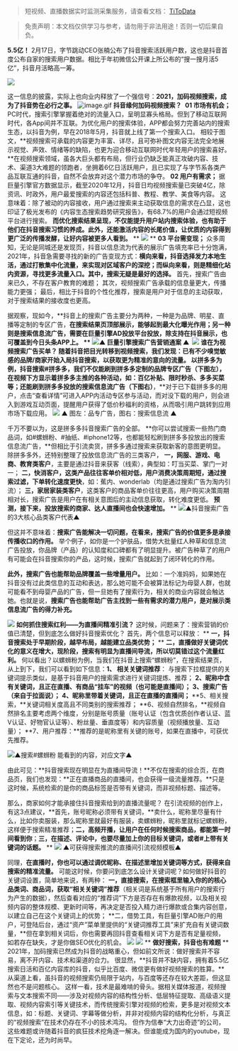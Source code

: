 > 短视频、直播数据实时监测采集服务，请查看文档： [TiToData](https://www.titodata.com?from=douyinarticle)

> 免责声明：本文档仅供学习与参考，请勿用于非法用途！否则一切后果自负。



**5.5亿！**
2月17日，字节跳动CEO张楠公布了抖音搜索活跃用户数，这也是抖音首度公布自家的搜索用户数据。相比于年初微信公开课上所公布的“搜一搜月活5亿”，抖音月活略高一筹。

![](https://cdn.nlark.com/yuque/0/2021/webp/97322/1615423791874-17d3bec5-5123-43bf-8143-23b07809d14f.webp#align=left&display=inline&height=405&margin=%5Bobject%20Object%5D&originHeight=388&originWidth=618&size=0&status=done&style=none&width=645)

这一信息的披露，实际上也向业内释放了一个强信号：**2021，加码视频搜索，成为了抖音势在必行之事。**
![image.gif](https://cdn.nlark.com/yuque/0/2021/gif/97322/1615423791976-cad4c887-c125-4253-a7fd-6a286edcc897.gif#align=left&display=inline&height=1&margin=%5Bobject%20Object%5D&name=image.gif&originHeight=1&originWidth=1&size=70&status=done&style=none&width=1)
**抖音缘何加码视频搜索？** 
**01 市场有机会；**
PC时代，搜索引擎掌握着绝对的流量入口，呈明显寡头格局。但到了移动互联网时代，各App间并不互联。为优化用户的搜索体验，APP都会努力完善站内的搜索生态，以抖音为例，早在2018年5月，抖音就上线了第一个搜索入口。 相较于图文，**视频搜索可承载的内容更为丰富、详尽，且可弥补图文内容无法完全地展示视觉、声效、情绪等的缺陷，也更为迎合移动互联网时代年轻用户的搜索喜好。**在视频搜索领域，虽各大巨头都有布局，但行业仍缺乏能真正攻破内容、技术、渠道3大难题的领跑者，坐拥着6亿日活跃用户，且已实现了与字节系各类产品互联互通的抖音，自然不会放弃对这个潜力市场的争夺。
**02 用户有需求；**
据巨量引擎官方数据显示，截至2020年12月，抖音日均视频搜索量已突破4亿，除资讯、时政外，用户最爱搜索的内容还包括科普、教程、教学、美食等内容。 这意味着：除了被动的内容接收，用户通过搜索来主动获取信息的需求在凸显，这也印证了极光发布的《内容生态搜索趋势研究报告》，有68.7%的用户会通过短视频平台进行搜索。
**而优化搜索结果呈现，不仅能提升用户站内搜索体验，也有助于他们在抖音搜索习惯的养成。此外，还能激活内容的长尾价值，让优质的内容得到更广泛的传播发酵，让好内容被更多人看到。**
**
![](https://cdn.nlark.com/yuque/0/2021/webp/97322/1615423791938-7307b192-bef2-4d4a-8ada-1e8d72f9ab6e.webp#align=left&display=inline&height=314&margin=%5Bobject%20Object%5D&originHeight=343&originWidth=704&size=0&status=done&style=none&width=645)
**
**03 平台需变现；**
众多周知，无论是同城还是发现页，抖音以信息流为代表的展示广告填充率已十分饱满，2021年，抖音急需要寻找的新的广告变现方式：**横向来看，抖音选择发力本地生活，通过打散集中化流量，来实现对区域客户的深挖；而纵向来看，则是精细化站内资源，寻找更多流量入口。其中，搜索无疑是最好的选择。**
首先，搜索广告由来已久，不存在客户教育的难题；
其次，视频搜索广告承载的信息量更大，传播能力更强；
最后，相比于抖音的个性化推荐，搜索是用户对于信息的主动获取，对于搜索结果的接收度也更高。

据观察，现如今，**抖音上的搜索广告主要分为两种，一种是为品牌、明星、直播等定制的专区广告，**在搜索结果页顶部展示，能够起到最大化曝光作用；**另一种则是搜索信息流广告，需要在巨量引擎AD投放平台投放，除支持在抖音展示，也可覆盖到今日头条APP上。**
**
![](https://cdn.nlark.com/yuque/0/2021/webp/97322/1615423791921-de25afbf-0b74-49a2-be10-ef7c44f1d0ec.webp#align=left&display=inline&height=272&margin=%5Bobject%20Object%5D&originHeight=455&originWidth=1080&size=0&status=done&style=none&width=645)▲ 巨量引擎搜索广告营销通案 ▲ 
![](https://cdn.nlark.com/yuque/0/2021/webp/97322/1615423791895-18e1e5b2-ba58-48cd-b9b8-04141cd89a13.webp#align=left&display=inline&height=34&margin=%5Bobject%20Object%5D&originHeight=134&originWidth=560&size=0&status=done&style=none&width=140)
**谁在为视频搜索广告买单？**
随着抖音把目光转移到视频搜索，我们发现：**已有不少嗅觉敏感的品牌/商家开始入局抖音搜索，以获取更为精准的意向的流量。** 以拼多多为例，抖音搜索#拼多多，**我们不仅能刷到拼多多定制的品牌专区广告**（下图左），在视频下方显示着拼多多主推的各种活动，如：百亿补贴、限时秒杀、多多买菜等；**还能刷到拼多多投放的搜索信息流广告**（下图右）**，**对于已下载拼多多的用户，点击“查看详情”可进入APP内活动专区参与活动，而对没下载的用户，则会进入到游戏互动页面，提醒用户获得了低价秒福利的资格，从而吸引用户跳转到应用市场下载应用。
![](https://cdn.nlark.com/yuque/0/2021/webp/97322/1615423791916-9d07a01f-15d0-4843-86ab-2a741cf3270a.webp#align=left&display=inline&height=669&margin=%5Bobject%20Object%5D&originHeight=1121&originWidth=1080&size=0&status=done&style=none&width=645)
▲ 图左：品专广告，图右：搜索信息流 ▲ 

千万不要以为，这是拼多多抖音搜索广告的全部。
**你可以尝试搜索一些热门商品词，如#螺蛳粉、#抽纸、#iphone12等，也都能轻松刷到拼多多投放出的搜索信息流广告，**但相比于引流卖货，拼多多通过搜索来获取新客的意图更明显。
除拼多多外，还特别整理了投放信息流广告的三类客户，
**一，网服、游戏、电商、教育类客户**，主要是通过抖音来获客（线索），典型如：叮当买菜、掌门一对一；
**二，快消客户，这类产品往往客单价相对低，用户消费决策周期短，通过搜索过滤，下单转化速度更快**，如：蕉内、wonderlab（均是通过搜索广告为淘内引流）；
**三，家居家装类客户**，这类客户的商品客单价往往更高，用户购买决策周期相对长，搜索广告是用户在有相关意图后的主动信息获取，转化难度更低。
**预测，接下来，投放搜索的商家、达人直播间也会快速增加。**
**
![](https://cdn.nlark.com/yuque/0/2021/webp/97322/1615423791932-6f9427a1-b767-40ff-8c65-a96f64421818.webp#align=left&display=inline&height=444&margin=%5Bobject%20Object%5D&originHeight=743&originWidth=1080&size=0&status=done&style=none&width=645)▲抖音搜索广告的3大核心品类客户代表▲ 

但这并不意味着：**搜索广告能解决一切问题，在看来，搜索广告的价值更多是承接传播收口的作用。**
举个例子，如你是一个护肤品，借势大批量红人种草和信息流广告投放，你品牌（产品）的认知度和口碑都有了明显提升。被广告种草了的用户有可能会在抖音搜索你的产品，这时候，搜索广告就起到了闭环转化的作用。


**此外，搜索广告也能帮助品牌覆盖一些增量用户。**
比如：一个准妈妈，如果她在抖音没有过此类信息的互动和表达，那么她可能不会被算法标记为母婴人群，也就可能看不到母婴产品的广告，但一旦她有了搜索行为，相关的商业内容就会触达她。也就是说，**搜索广告也能帮助广告主找到一些有需求的潜力用户，是对展示类信息流广告的得力补充。**


![](https://cdn.nlark.com/yuque/0/2021/webp/97322/1615423791904-3f221b2b-c1b3-4cec-8f40-e3495a8287d5.webp#align=left&display=inline&height=134&margin=%5Bobject%20Object%5D&originHeight=134&originWidth=560&size=0&status=done&style=none&width=560)
**如何抓住搜索红利——为直播间精准引流？** 这时候，问题来了：搜索营销的价值已清楚，但到底怎么做好抖音搜索优化？ 首先，两个信息可以释放：
**
**一，抖音搜索处于早期阶段，越早布局，越能建立品类优势；**
**
**二，直播做好关键词优化的意义在增大，现阶段，搜索有明显为直播间导流，所以切莫错过这个流量红利。**
何以看出？以螺蛳粉为例，当我们在抖音上搜索“螺蛳粉”，在搜索结果页，从上到下，我们可以看到如下信息：**1、 相关关键词推荐**：
与搜索下拉框提供的关键词提示类似，是基于抖音用户的搜索需求进行关键词提炼、推荐；
**2、昵称中含有关键词，且正在直播、有商品“挂车”的视频（也可能是直播间）；**
**3、搜索广告（来自于拉面说）；**
**4、昵称里带着关键词，且正在直播的直播间；**
**5、相关搜索，**关键词相关度高且不同类别的搜索推荐；
**6、视频自然排名，**视频自然排名主要考虑两个维度，分别是账号质量（账号认证（包含优质创作者认证、蓝V认证、好物官认证等）、粉丝量、垂直度等）和内容质量（视频播放量、互动量）；
**7、用户推荐：**推荐的是昵称里有关键的账号，如果在直播中，可获优先推荐。

![](https://cdn.nlark.com/yuque/0/2021/webp/97322/1615423791926-ce1c8eaf-9a5c-458d-9bf0-01053c8c41a2.webp#align=left&display=inline&height=280&margin=%5Bobject%20Object%5D&originHeight=469&originWidth=1080&size=0&status=done&style=none&width=645)▲搜索#螺蛳粉 能看到的内容，对应文字▲ 

由此可见：**抖音搜索现在明显在为直播间导流！**不仅在搜索的综合页，在商品页，我们也发现：**正在直播商品的直播间，也会获得一级流量推荐。**只是这时候，系统检索的是你的商品标签是否带有关键词，而非视频标题、描述等。

那么，商家如何才能承接住抖音搜索给到的直播流量呢？
在引流视频的创作上，有这3点建议，**首先，账号昵称必须带有关键词，**卖什么，昵称里尽量有什么，比如你卖服装，那么昵称里就最好有服装，卖螺蛳粉，昵称里就标记螺蛳粉，这样便于搜索精准推荐；**二，高频开播，让用户在任何时候搜索商品，都能第一时间看到你**；**三，在描述、评论中，也要尽量加上你的目标关键词，或者#上带有关键词的话题。**
**
![](https://cdn.nlark.com/yuque/0/2021/webp/97322/1615423791989-2037a43b-b2cd-48d7-bb8d-d0966eb20d9b.webp#align=left&display=inline&height=568&margin=%5Bobject%20Object%5D&originHeight=951&originWidth=1080&size=0&status=done&style=none&width=645)
▲可获得搜索推流的直播间引流视频模板▲ 

同理，**在直播时，你也可以通过调优昵称、在描述里增加关键词等方式，获得来自搜索的精准流量。**
可能这时候，你要问到底怎么设计关键词呢？如何做好抖音的关键词设置，简单地来说，有两种： **一，直接搜索，在搜索框里输入你的的核心品类词、商品词，获取“相关关键词”推荐**（相关词是系统基于所有用户的搜索行为产生的数据），然后查看对应的“推荐词”下方是否存在有爆款视频，以及相关视频内容的整体规模、更新时间等，再决定是否投入精力进行爆款或合集内容创意，以建立自己在这个关键词上的优势；
**二，借势工具，有巨量引擎AD账户的用户，可登陆后台，通过“资产”菜单里提供的“关键词推荐工具”来扩充自有关键词数量，**但在拿到相关词后，你也需要再回抖音查看相关词下方是否有足量视频，如若存在缺失，才是你做SEO优化的机会。
![](https://cdn.nlark.com/yuque/0/2021/webp/97322/1615423791896-eece3a21-5989-4ef4-b109-5cd0835dc94d.webp#align=left&display=inline&height=577&margin=%5Bobject%20Object%5D&originHeight=585&originWidth=654&size=0&status=done&style=none&width=645)
![](https://cdn.nlark.com/yuque/0/2021/webp/97322/1615423791904-c0a6d59e-f996-4d03-bd06-f7962c43a1a6.webp#align=left&display=inline&height=34&margin=%5Bobject%20Object%5D&originHeight=134&originWidth=560&size=0&status=done&style=none&width=140)
**
**做好搜索，抖音也有难题**
**
2021年，加码搜索已然成为抖音的战略重心，但如前文所说：做好搜索并不容易，离不开内容、技术和渠道的合力。 很显然，**抖音并不缺内容，拥有着5.5亿搜索日活和百亿内容库的抖音，似乎比百度、微信更有做好视频搜索的胜算。**从渠道上看，虽抖音的视频搜索仍局限于站内，与百度等还存在较大差距，但这显然也不是问题核心。 这样一看，技术是最难啃的骨头。据相关媒体报道，视频搜索与文本搜索不同——涉及对视频内容的结构性分析、低层特征提取、高级语义提取、视频内容索引等关键技术，而传统搜索引擎对视频的检索，更多是对视频文本信息，如：标题、关键词、字幕等做分析，并非对视频内容的结构化分析，与真正的“视频搜索”在技术仍存在不小的技术鸿沟。 但作为信奉“大力出奇迹”的公司，这些难题或许随着抖音的疯狂技术挖角逐一解决。但谁能成为国内的youtube，现在下定论，还为时尚早。


